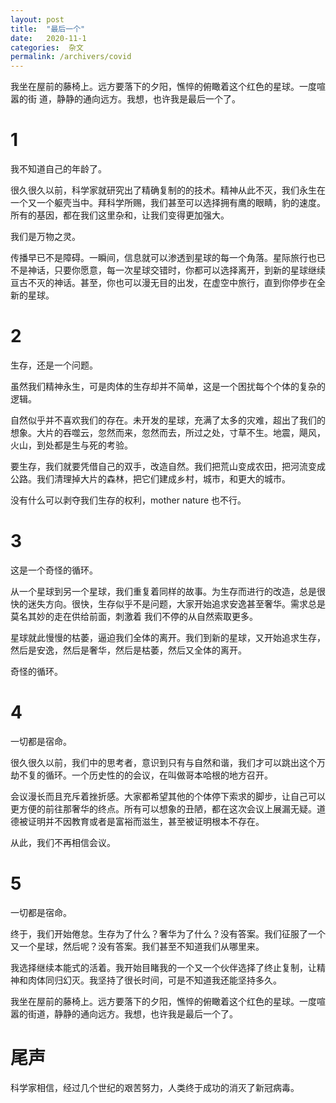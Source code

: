```yaml
---
layout: post
title:  "最后一个"
date:   2020-11-1
categories:  杂文
permalink: /archivers/covid
---
```


我坐在屋前的藤椅上。远方要落下的夕阳，憔悴的俯瞰着这个红色的星球。一度喧嚣的街
道，静静的通向远方。我想，也许我是最后一个了。


# 1

我不知道自己的年龄了。

很久很久以前，科学家就研究出了精确复制的的技术。精神从此不灭，我们永生在一个又一个躯壳当中。拜科学所赐，我们甚至可以选择拥有鹰的眼睛，豹的速度。所有的基因，都在我们这里杂和，让我们变得更加强大。

我们是万物之灵。

传播早已不是障碍。一瞬间，信息就可以渗透到星球的每一个角落。星际旅行也已不是神话，只要你愿意，每一次星球交错时，你都可以选择离开，到新的星球继续亘古不灭的神话。甚至，你也可以漫无目的出发，在虚空中旅行，直到你停步在全新的星球。


# 2

生存，还是一个问题。

虽然我们精神永生，可是肉体的生存却并不简单，这是一个困扰每个个体的复杂的逻辑。

自然似乎并不喜欢我们的存在。未开发的星球，充满了太多的灾难，超出了我们的想象。大片的吞噬云，忽然而来，忽然而去，所过之处，寸草不生。地震，飓风，火山，到处都是生与死的考验。

要生存，我们就要凭借自己的双手，改造自然。我们把荒山变成农田，把河流变成公路。我们清理掉大片的森林，把它们建成乡村，城市，和更大的城市。

没有什么可以剥夺我们生存的权利，mother nature 也不行。


# 3

这是一个奇怪的循环。

从一个星球到另一个星球，我们重复着同样的故事。为生存而进行的改造，总是很快的迷失方向。很快，生存似乎不是问题，大家开始追求安逸甚至奢华。需求总是莫名其妙的走在供给前面，刺激着 我们不停的从自然索取更多。

星球就此慢慢的枯萎，逼迫我们全体的离开。我们到新的星球，又开始追求生存，然后是安逸，然后是奢华，然后是枯萎，然后又全体的离开。

奇怪的循环。


# 4

一切都是宿命。

很久很久以前，我们中的思考者，意识到只有与自然和谐，我们才可以跳出这个万劫不复的循环。一个历史性的的会议，在叫做哥本哈根的地方召开。

会议漫长而且充斥着挫折感。大家都希望其他的个体停下索求的脚步，让自己可以更方便的前往那奢华的终点。所有可以想象的丑陋，都在这次会议上展漏无疑。道德被证明并不因教育或者是富裕而滋生，甚至被证明根本不存在。

从此，我们不再相信会议。


# 5

一切都是宿命。

终于，我们开始倦怠。生存为了什么？奢华为了什么？没有答案。我们征服了一个又一个星球，然后呢？没有答案。我们甚至不知道我们从哪里来。

我选择继续本能式的活着。我开始目睹我的一个又一个伙伴选择了终止复制，让精神和肉体同归幻灭。我坚持了很长时间，可是不知道我还能坚持多久。

我坐在屋前的藤椅上。远方要落下的夕阳，憔悴的俯瞰着这个红色的星球。一度喧嚣的街道，静静的通向远方。我想，也许我是最后一个了。


# 尾声

科学家相信，经过几个世纪的艰苦努力，人类终于成功的消灭了新冠病毒。
